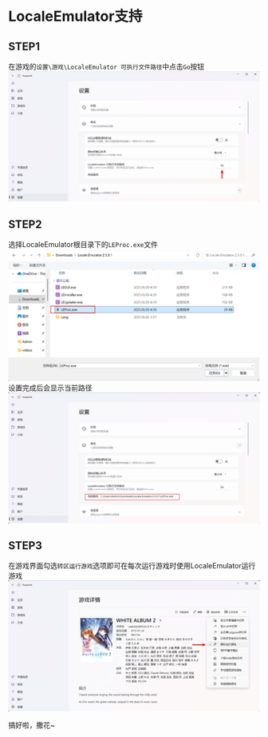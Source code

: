 ﻿---
order: 5
---

# LocaleEmulator支持

## STEP1
在游戏的`设置\游戏\LocaleEmulator 可执行文件路径`中点击`Go`按钮
![alt text](./images/le-usage/image.png)
## STEP2
选择LocaleEmulator根目录下的`LEProc.exe`文件
![alt text](./images/le-usage/image-3.png)
设置完成后会显示当前路径
![alt text](./images/le-usage/image-1.png)
## STEP3
在游戏界面勾选`转区运行游戏`选项即可在每次运行游戏时使用LocaleEmulator运行游戏
![alt text](./images/le-usage/image-2.png)

搞好啦，撒花~
